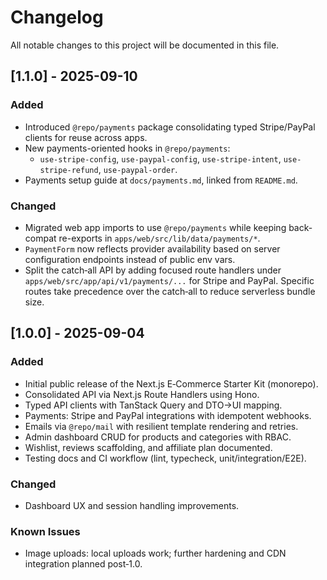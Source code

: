 # Changelog

All notable changes to this project will be documented in this file.

## [1.1.0] - 2025-09-10
### Added
- Introduced `@repo/payments` package consolidating typed Stripe/PayPal clients for reuse across apps.
- New payments-oriented hooks in `@repo/payments`:
  - `use-stripe-config`, `use-paypal-config`, `use-stripe-intent`, `use-stripe-refund`, `use-paypal-order`.
- Payments setup guide at `docs/payments.md`, linked from `README.md`.

### Changed
- Migrated web app imports to use `@repo/payments` while keeping back-compat re-exports in `apps/web/src/lib/data/payments/*`.
- `PaymentForm` now reflects provider availability based on server configuration endpoints instead of public env vars.
- Split the catch‑all API by adding focused route handlers under `apps/web/src/app/api/v1/payments/...` for Stripe and PayPal. Specific routes take precedence over the catch‑all to reduce serverless bundle size.

## [1.0.0] - 2025-09-04
### Added
- Initial public release of the Next.js E‑Commerce Starter Kit (monorepo).
- Consolidated API via Next.js Route Handlers using Hono.
- Typed API clients with TanStack Query and DTO→UI mapping.
- Payments: Stripe and PayPal integrations with idempotent webhooks.
- Emails via `@repo/mail` with resilient template rendering and retries.
- Admin dashboard CRUD for products and categories with RBAC.
- Wishlist, reviews scaffolding, and affiliate plan documented.
- Testing docs and CI workflow (lint, typecheck, unit/integration/E2E).

### Changed
- Dashboard UX and session handling improvements.

### Known Issues
- Image uploads: local uploads work; further hardening and CDN integration planned post‑1.0.
